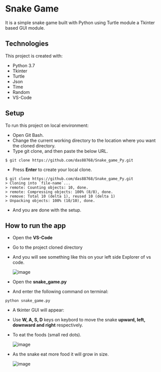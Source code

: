 # Snake Game
It is a simple snake game built with Python using Turtle module a Tkinter based GUI module.

## Technologies
This project is created with:
* Python 3.7
* Tkinter
* Turtle
* Json
* Time
* Random
* VS-Code

## Setup
To run this project on local environment:
* Open Git Bash.
* Change the current working directory to the location where you want the cloned directory.
* Type git clone, and then paste the below URL.

```
$ git clone https://github.com/das88768/Snake_game_Py.git
```

* Press **Enter** to create your local clone.

```
$ git clone https://github.com/das88768/Snake_game_Py.git
> Cloning into `file-name`...
> remote: Counting objects: 10, done.
> remote: Compressing objects: 100% (8/8), done.
> remove: Total 10 (delta 1), reused 10 (delta 1)
> Unpacking objects: 100% (10/10), done.
```

* And you are done with the setup.

## How to run the app
* Open the **VS-Code**
* Go to the project cloned directory
* And you will see something like this on your left side Explorer of vs code.

  ![image](https://user-images.githubusercontent.com/89207002/178002629-f396c290-a79a-4751-ad73-8cc372e8e173.png)
  
* Open the **snake_game.py**
* And enter the following command on terminal:

```
python snake_game.py
```

* A tkinter GUI will appear:
* Use **W, A, S, D** keys on keybord to move the snake **upward, left, downward and right** respectively.
* To eat the foods (small red dots).

   ![image](https://user-images.githubusercontent.com/89207002/178003162-01d651c8-3320-42c4-b76c-369d1c6b5a5a.png)
  
* As the snake eat more food it will grow in size.

   ![image](https://user-images.githubusercontent.com/89207002/178007832-af39a8ba-cc36-4edf-92fc-8539dee2b7ae.png)
